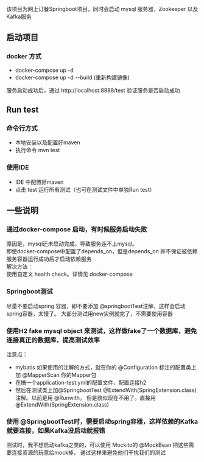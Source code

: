 
该项目为网上订餐Springboot项目，同时会启动 mysql 服务器，Zookeeper 以及 Kafka服务

## 启动项目

### docker 方式
- docker-compose up -d
- docker-compose up -d --build (重新构建镜像)

服务启动成功后，通过 http://localhost:8888/test 验证服务是否启动成功

## Run test
### 命令行方式
- 本地安装以及配置好maven
- 执行命令 mvn test

### 使用IDE
- IDE 中配置好maven
- 点击 test 运行所有测试（也可在测试文件中单独Run test）


## 一些说明
### 通过docker-compose 启动，有时候服务启动失败
原因是，mysql还未启动完成，导致服务连不上mysql。  
即使docker-compose中配置了depends_on，但是depends_on 并不保证被依赖服务容器运行成功后才启动依赖服务  
解决方法：  
使用自定义 health check。详情见 docker-compose

### Springboot测试
尽量不要启动spring 容器，即不要添加 @springbootTest注解，这样会启动spring容器，太慢了。
大部分测试用new实例就完了，不需要使用容器

### 使用H2 fake mysql object 来测试，这样做fake了一个数据库，避免连接真正的数据库，提高测试效率
注意点：  
- mybatis 如果使用的注解的方式，就在你的 @Configuration 标注的配置类上加 @MapperScan 你的Mapper包
- 在搞一个application-test.yml的配置文件，配置连接h2
- 然后在测试类上加@SpringbootTest @ExtendWith(SpringExtension.class)注解。以前是用 @Runwith。 但是貌似现在不用了。直接用 @ExtendWith(SpringExtension.class)

### 使用 @SpringbootTest时，需要启动spring容器，这样依赖的Kafka就要连接，如果Kafka没启动就报错
测试时，我不想启动kafka之类的，可以使用 Mockito的 @MockBean 把这些需要连接资源的玩意给mock掉，
通过这样来避免他们干扰我们的测试

